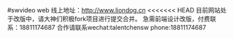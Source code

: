 #swvideo web
线上地址：http://www.liondog.cn
<<<<<<< HEAD
目前网站处于改版中，请大神们积极fork项目进行提交合并。
急需前端设计改版，付费联系：18811174687
合作请联系wechat:talentchensw
phone:18811174687

